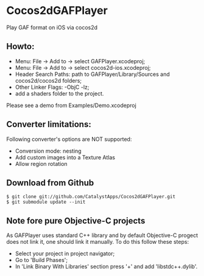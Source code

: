 Cocos2dGAFPlayer
================

Play GAF format on iOS via cocos2d

Howto:
-----------------------
   * Menu: File -> Add to -> select GAFPlayer.xcodeproj;
   * Menu: File -> Add to -> select cocos2d-ios.xcodeproj;
   * Header Search Paths: path to GAFPlayer/Library/Sources and cocos2d/cocos2d folders;
   * Other Linker Flags: -ObjC -lz;
   * add a shaders folder to the project.
   
Please see a demo from Examples/Demo.xcodeproj
   
Converter limitations:
-----------------------
  Following converter's options are NOT supported:
   * Conversion mode: nesting
   * Add custom images into a Texture Atlas
   * Allow region rotation

Download from Github
--------------------

    $ git clone git://github.com/CatalystApps/Cocos2dGAFPlayer.git
    $ git submodule update --init

Note fore pure Objective-C projects
-----------------------------------

  As GAFPlayer uses standard C++ library and by default Objective-C progect does not link it, one should link it manually. To do this follow these steps:
  * Select your project in project navigator;
  * Go to 'Build Phases';
  * In 'Link Binary With Libraries' section press '+' and add 'libstdc++.dylib'.

